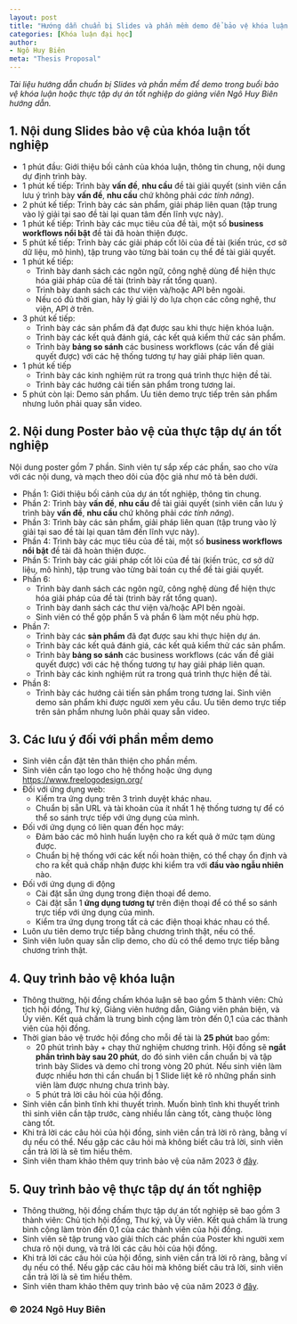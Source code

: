 ```yaml
---
layout: post
title: "Hướng dẫn chuẩn bị Slides và phần mềm demo để bảo vệ khóa luận hoặc thực tập dự án tốt nghiệp"
categories: [Khóa luận đại học]
author:
- Ngô Huy Biên
meta: "Thesis Proposal"
---
```

_Tài liệu hướng dẫn chuẩn bị Slides và phần mềm để demo trong buổi bảo vệ khóa luận hoặc thực tập dự án tốt nghiệp do giảng viên Ngô Huy Biên hướng dẫn._

## 1. Nội dung Slides bảo vệ của khóa luận tốt nghiệp
* 1 phút đầu: Giới thiệu bối cảnh của khóa luận, thông tin chung, nội dung dự định trình bày.
* 1 phút kế tiếp: Trình bày **vấn đề**, **nhu cầu** đề tài giải quyết (sinh viên cần lưu ý trình bày **vấn đề**, **nhu cầu** chứ không phải _các tính năng_).
* 2 phút kế tiếp: Trình bày các sản phẩm, giải pháp liên quan (tập trung vào lý giải tại sao đề tài lại quan tâm đến lĩnh vực này).
* 1 phút kế tiếp: Trình bày các mục tiêu của đề tài, một số **business workflows nổi bật** đề tài đã hoàn thiện được.
* 5 phút kế tiếp: Trình bày các giải pháp cốt lõi của đề tài (kiến trúc, cơ sở dữ liệu, mô hình), tập trung vào từng bài toán cụ thể đề tài giải quyết.
* 1 phút kế tiếp:
    * Trình bày danh sách các ngôn ngữ, công nghệ dùng để hiện thực hóa giải pháp của đề tài (trình bày rất tổng quan).
    * Trình bày danh sách các thư viện và/hoặc API bên ngoài.
    * Nếu có đủ thời gian, hãy lý giải lý do lựa chọn các công nghệ, thư viện, API ở trên.
*	3 phút kế tiếp:
    * Trình bày các sản phẩm đã đạt được sau khi thực hiện khóa luận.
    * Trình bày các kết quả đánh giá, các kết quả kiểm thử các sản phẩm.
    * Trình bày **bảng so sánh** các business workflows (các vấn đề giải quyết được) với các hệ thống tương tự hay giải pháp liên quan.
* 1 phút kế tiếp
    * Trình bày các kinh nghiệm rút ra trong quá trình thực hiện đề tài.
    * Trình bày các hướng cải tiến sản phẩm trong tương lai.
* 5 phút còn lại: Demo sản phẩm. Ưu tiên demo trực tiếp trên sản phẩm nhưng luôn phải quay sẵn video.

## 2. Nội dung Poster bảo vệ của thực tập dự án tốt nghiệp

Nội dung poster gồm 7 phần. Sinh viên tự sắp xếp các phần, sao cho vừa với các nội dung, và mạch theo dõi của độc giả như mô tả bên dưới.
* Phần 1: Giới thiệu bối cảnh của dự án tốt nghiệp, thông tin chung.
* Phần 2: Trình bày **vấn đề**, **nhu cầu** đề tài giải quyết (sinh viên cần lưu ý trình bày **vấn đề**, **nhu cầu** chứ không phải _các tính năng_).
* Phần 3: Trình bày các sản phẩm, giải pháp liên quan (tập trung vào lý giải tại sao đề tài lại quan tâm đến lĩnh vực này).
* Phần 4: Trình bày các mục tiêu của đề tài, một số **business workflows nổi bật** đề tài đã hoàn thiện được.
* Phần 5: Trình bày các giải pháp cốt lõi của đề tài (kiến trúc, cơ sở dữ liệu, mô hình), tập trung vào từng bài toán cụ thể đề tài giải quyết.
* Phần 6:
    * Trình bày danh sách các ngôn ngữ, công nghệ dùng để hiện thực hóa giải pháp của đề tài (trình bày rất tổng quan).
    * Trình bày danh sách các thư viện và/hoặc API bên ngoài.
    * Sinh viên có thể gộp phần 5 và phần 6 làm một nếu phù hợp.
* Phần 7:
    * Trình bày các **sản phẩm** đã đạt được sau khi thực hiện dự án.
    * Trình bày các kết quả đánh giá, các kết quả kiểm thử các sản phẩm.
    * Trình bày **bảng so sánh** các business workflows (các vấn đề giải quyết được) với các hệ thống tương tự hay giải pháp liên quan.
    * Trình bày các kinh nghiệm rút ra trong quá trình thực hiện đề tài.
* Phần 8:
    * Trình bày các hướng cải tiến sản phẩm trong tương lai.
Sinh viên demo sản phẩm khi được người xem yêu cầu. Ưu tiên demo trực tiếp trên sản phẩm nhưng luôn phải quay sẵn video.

## 3. Các lưu ý đối với phần mềm demo
* Sinh viên cần đặt tên thân thiện cho phần mềm.
* Sinh viên cần tạo logo cho hệ thống hoặc ứng dụng <a target ="_blank" href = "https://www.freelogodesign.org/">https://www.freelogodesign.org/</a>
* Đối với ứng dụng web:
    * Kiểm tra ứng dụng trên 3 trình duyệt khác nhau.
    * Chuẩn bị sẵn URL và tài khoản của ít nhất 1 hệ thống tương tự để có thể so sánh trực tiếp với ứng dụng của mình.
* Đối với ứng dụng có liên quan đến học máy:
    * Đảm bảo các mô hình huấn luyện cho ra kết quả ở mức tạm dùng được.
    * Chuẩn bị hệ thống với các kết nối hoàn thiện, có thể chạy ổn định và cho ra kết quả chấp nhận được khi kiểm tra với **đầu vào ngẫu nhiên** nào.
* Đối với ứng dụng di động
    * Cài đặt sẵn ứng dụng trong điện thoại để demo.
    * Cài đặt sẵn 1 **ứng dụng tương tự** trên điện thoại để có thể so sánh trực tiếp với ứng dụng của mình.
    * Kiểm tra ứng dụng trong tất cả các điện thoại khác nhau có thể.
* Luôn ưu tiên demo trực tiếp bằng chương trình thật, nếu có thể.
* Sinh viên luôn quay sẵn clip demo, cho dù có thể demo trực tiếp bằng chương trình thật.

## 4. Quy trình bảo vệ khóa luận
* Thông thường, hội đồng chấm khóa luận sẽ bao gồm 5 thành viên: Chủ tịch hội đồng, Thư ký, Giảng viên hướng dẫn, Giảng viên phản biện, và Ủy viên. Kết quả chấm là trung bình cộng làm tròn đến 0,1 của các thành viên của hội đồng.
* Thời gian bảo vệ trước hội đồng cho mỗi đề tài là **25 phút** bao gồm:
    * 20 phút trình bày + chạy thử nghiệm chương trình. Hội đồng sẽ **ngắt phần trình bày sau 20 phút**, do đó sinh viên cần chuẩn bị và tập trình bày Slides và demo chỉ trong vòng 20 phút. Nếu sinh viên làm được nhiều hơn thì cần chuẩn bị 1 Slide liệt kê rõ những phần sinh viên làm được nhưng chưa trình bày.
    * 5 phút trả lời câu hỏi của hội đồng.
* Sinh viên cần bình tĩnh khi thuyết trình. Muốn bình tĩnh khi thuyết trình thì sinh viên cần tập trước, càng nhiều lần càng tốt, càng thuộc lòng càng tốt.
* Khi trả lời các câu hỏi của hội đồng, sinh viên cần trả lời rõ ràng, bằng ví dụ nếu có thể. Nếu gặp các câu hỏi mà không biết câu trả lời, sinh viên cần trả lời là sẽ tìm hiểu thêm.
* Sinh viên tham khảo thêm quy trình bảo vệ của năm 2023 ở <a target ="_blank" href = "https://bit.ly/3NERtjI">đây</a>.

## 5. Quy trình bảo vệ thực tập dự án tốt nghiệp
* Thông thường, hội đồng chấm thực tập dự án tốt nghiệp sẽ bao gồm 3 thành viên: Chủ tịch hội đồng, Thư ký, và Ủy viên. Kết quả chấm là trung bình cộng làm tròn đến 0,1 của các thành viên của hội đồng.
* Sinh viên sẽ tập trung vào giải thích các phần của Poster khi người xem chưa rõ nội dung, và trả lời các câu hỏi của hội đồng.
* Khi trả lời các câu hỏi của hội đồng, sinh viên cần trả lời rõ ràng, bằng ví dụ nếu có thể. Nếu gặp các câu hỏi mà không biết câu trả lời, sinh viên cần trả lời là sẽ tìm hiểu thêm.
* Sinh viên tham khảo thêm quy trình bảo vệ của năm 2023 ở <a target ="_blank" href = "https://bit.ly/3NERtjI">đây</a>.

### &copy; 2024 Ngô Huy Biên
